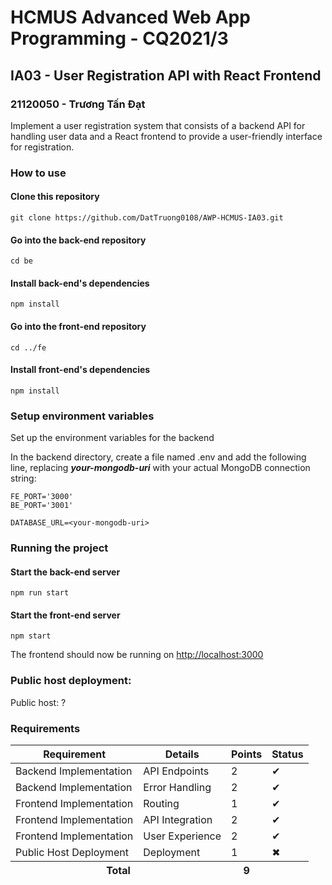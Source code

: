 # HCMUS Advanced Web App Programming - CQ2021/3

## IA03 - User Registration API with React Frontend

### 21120050 - Trương Tấn Đạt


Implement a user registration system that consists of a backend API for handling user data and a React frontend to provide a user-friendly interface for registration.

### How to use
#### Clone this repository 

```
git clone https://github.com/DatTruong0108/AWP-HCMUS-IA03.git
```

#### Go into the back-end repository

```
cd be
```

#### Install back-end's dependencies

```
npm install
```

#### Go into the front-end repository

```
cd ../fe
```

#### Install front-end's dependencies

```
npm install
```

### Setup environment variables
Set up the environment variables for the backend

In the backend directory, create a file named .env and add the following line, replacing ***your-mongodb-uri*** with your actual MongoDB connection string:

```
FE_PORT='3000'
BE_PORT='3001'

DATABASE_URL=<your-mongodb-uri>
```

### Running the project
#### Start the back-end server
```
npm run start
```

#### Start the front-end server
```
npm start
```

The frontend should now be running on [http://localhost:3000](http://localhost:3000)

### Public host deployment:
Public host: ?

### Requirements
<table className="table table-bordered mt-3">
  <thead className="table-light">
    <tr>
      <th>Requirement</th>
      <th>Details</th>
      <th>Points</th>
      <th>Status</th>
    </tr>
  </thead>
  <tbody>
    <tr>
      <td>Backend Implementation</td>
      <td>API Endpoints</td>
      <td>2</td>
      <td>&#10004;</td>
    </tr>
    <tr>
      <td>Backend Implementation</td>
      <td>Error Handling</td>
      <td>2</td>
      <td>&#10004;</td>
    </tr>
    <tr>
      <td>Frontend Implementation</td>
      <td>Routing</td>
      <td>1</td>
      <td>&#10004;</td>
    </tr>
    <tr>
      <td>Frontend Implementation</td>
      <td>API Integration</td>
      <td>2</td>
      <td>&#10004;</td>
    </tr>
    <tr>
      <td>Frontend Implementation</td>
      <td>User Experience</td>
      <td>2</td>
      <td>&#10004;</td>
    </tr>
    <tr>
      <td>Public Host Deployment</td>
      <td>Deployment</td>
      <td>1</td>
      <td>&#10006;</td>
    </tr>
  </tbody>
  <tfoot>
    <tr>
      <th colSpan="2">Total</th>
      <th>9</th>
    </tr>
  </tfoot>
</table>